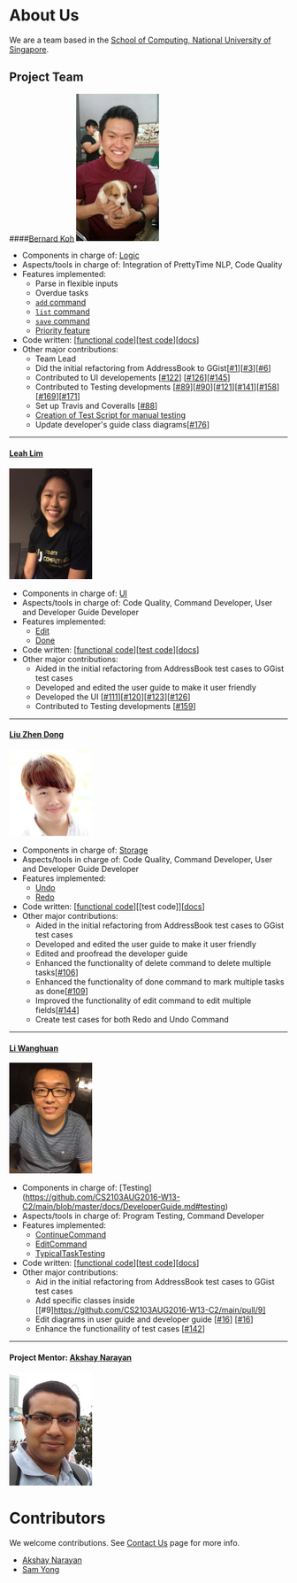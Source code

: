 # About Us

We are a team based in the [School of Computing, National University of Singapore](http://www.comp.nus.edu.sg).

## Project Team

####[Bernard Koh](https://github.com/bernardified)
<img src="images/bernard.jpeg" width="150"><br>

* Components in charge of: [Logic](https://github.com/CS2103AUG2016-W13-C2/main/blob/master/docs/DeveloperGuide.md#logic-component)
* Aspects/tools in charge of: Integration of PrettyTime NLP, Code Quality
* Features implemented:
   * Parse in flexible inputs
   * Overdue tasks
   * [`add` command](https://github.com/CS2103AUG2016-W13-C2/main/blob/master/docs/UserGuide.md#adding-a-task-add)
   * [`list` command](https://github.com/CS2103AUG2016-W13-C2/main/blob/master/docs/UserGuide.md#listing-all-tasks--list)
   * [`save` command](https://github.com/CS2103AUG2016-W13-C2/main/blob/master/docs/UserGuide.md#saving-the-data-to-a-specified-location--save)
   * [Priority feature](https://github.com/CS2103AUG2016-W13-C2/main/blob/master/docs/UserGuide.md#quick-start)
* Code written: [[functional code](https://github.com/CS2103AUG2016-W13-C2/main/blob/master/collated/main/A0138411N.md)][[test code](https://github.com/CS2103AUG2016-W13-C2/main/blob/master/collated/test/A0138411N.md)][[docs](https://github.com/CS2103AUG2016-W13-C2/main/blob/master/collated/docs/A0138411N.md)]
* Other major contributions:
  * Team Lead
  * Did the initial refactoring from AddressBook to GGist[[#1](https://github.com/CS2103AUG2016-W13-C2/main/pull/1)][[#3](https://github.com/CS2103AUG2016-W13-C2/main/pull/3)][[#6](https://github.com/CS2103AUG2016-W13-C2/main/pull/6)]
  * Contributed to UI developements [[#122](https://github.com/CS2103AUG2016-W13-C2/main/pull/122)] [[#126](https://github.com/CS2103AUG2016-W13-C2/main/pull/126)][[#145](https://github.com/CS2103AUG2016-W13-C2/main/pull/145)]
  * Contributed to Testing developments [[#89](https://github.com/CS2103AUG2016-W13-C2/main/pull/89)][[#90](https://github.com/CS2103AUG2016-W13-C2/main/pull/90)][[#121](https://github.com/CS2103AUG2016-W13-C2/main/pull/121)][[#141](https://github.com/CS2103AUG2016-W13-C2/main/pull/141)][[#158](https://github.com/CS2103AUG2016-W13-C2/main/pull/158)][[#169](https://github.com/CS2103AUG2016-W13-C2/main/pull/169)][[#171](https://github.com/CS2103AUG2016-W13-C2/main/pull/171)]
  * Set up Travis and Coveralls [[#88](https://github.com/CS2103AUG2016-W13-C2/main/pull/88)]
  * [Creation of Test Script for manual testing](https://github.com/CS2103AUG2016-W13-C2/main/commit/e7c040abe65c534b9043831c82cdf562dc68ed29)
  * Update developer's guide class diagrams[[#176](https://github.com/CS2103AUG2016-W13-C2/main/pull/176)]
  
  
-----

#### [Leah Lim](http://github.com/leahlim)
<img src="images/leah.jpeg" width="150"><br>

* Components in charge of: [UI](https://github.com/CS2103AUG2016-W13-C2/main/blob/master/docs/DeveloperGuide.md#ui-component)
* Aspects/tools in charge of: Code Quality, Command Developer, User and Developer Guide Developer
* Features implemented:
   * [Edit](https://github.com/CS2103AUG2016-W13-C2/main/blob/master/docs/UserGuide.md#editing-a-task--edit)
   * [Done](https://github.com/CS2103AUG2016-W13-C2/main/blob/master/docs/UserGuide.md#marking-a-task-as-complete--done) 
* Code written: [[functional code](https://github.com/CS2103AUG2016-W13-C2/main/blob/master/collated/main/A0144727B.md)][[test code](https://github.com/CS2103AUG2016-W13-C2/main/blob/master/collated/test/A0144727B.md)][[docs](https://github.com/CS2103AUG2016-W13-C2/main/blob/master/collated/docs/A0144727B.md)] 
* Other major contributions:
  * Aided in the initial refactoring from AddressBook test cases to GGist test cases
  * Developed and edited the user guide to make it user friendly
  * Developed the UI [[#111](https://github.com/CS2103AUG2016-W13-C2/main/pull/111)][[#120](https://github.com/CS2103AUG2016-W13-C2/main/pull/120)][[#123](https://github.com/CS2103AUG2016-W13-C2/main/pull/123)][[#126](https://github.com/CS2103AUG2016-W13-C2/main/pull/126/commits/843f0e06cede70303a75824d216846a1c4871be1)]
  * Contributed to Testing developments [[#159](https://github.com/CS2103AUG2016-W13-C2/main/pull/159)]

-----

#### [Liu Zhen Dong](http://github.com/dongxuandong) 
<img src="images/zhendong.jpg" width="150"><br>

* Components in charge of: [Storage](https://github.com/CS2103AUG2016-W13-C2/main/blob/master/docs/DeveloperGuide.md#storage-component)
* Aspects/tools in charge of: Code Quality, Command Developer, User and Developer Guide Developer
* Features implemented:
   * [Undo](https://github.com/CS2103AUG2016-W13-C2/main/blob/master/docs/UserGuide.md#undo-undo)
   * [Redo](https://github.com/CS2103AUG2016-W13-C2/main/blob/master/docs/UserGuide.md#redo-redo) 
* Code written: [[functional code](https://github.com/CS2103AUG2016-W13-C2/main/blob/master/collated/main/A0138420N.md)][[test code]][[docs](https://github.com/CS2103AUG2016-W13-C2/main/blob/master/collated/docs/A0138420N.md)] 
* Other major contributions:
  * Aided in the initial refactoring from AddressBook test cases to GGist test cases
  * Developed and edited the user guide to make it user friendly
  * Edited and proofread the developer guide
  * Enhanced the functionality of delete command to delete multiple tasks[[#106](https://github.com/CS2103AUG2016-W13-C2/main/issues/106)]
  * Enhanced the functionality of done command to mark multiple tasks as done[[#109](https://github.com/CS2103AUG2016-W13-C2/main/issues/109)]
  * Improved the functionality of edit command to edit multiple fields[[#144](https://github.com/CS2103AUG2016-W13-C2/main/issues/144)]
  * Create test cases for both Redo and Undo Command

  
-----

#### [Li Wanghuan](http://github.com/liwanghuan)
<img src="images/wanghuan.jpeg" width="150"><br>

* Components in charge of: [Testing] (https://github.com/CS2103AUG2016-W13-C2/main/blob/master/docs/DeveloperGuide.md#testing)
* Aspects/tools in charge of: Program Testing, Command Developer
* Features implemented:
   * [ContinueCommand](https://github.com/CS2103AUG2016-W13-C2/main/blob/master/docs/UserGuide.md#marking-a-completed-task-as-undone--continue)
   * [EditCommand](https://github.com/CS2103AUG2016-W13-C2/main/blob/master/docs/UserGuide.md#editing-a-task--edit) 
   * [TypicalTaskTesting](https://github.com/CS2103AUG2016-W13-C2/main/blob/master/docs/DeveloperGuide.md#troubleshooting-tests)
* Code written: [[functional code](https://github.com/CS2103AUG2016-W13-C2/main/blob/master/collated/main/A0147994J.md)][[test code](https://github.com/CS2103AUG2016-W13-C2/main/blob/master/collated/test/A0147994J.md)][[docs](https://github.com/CS2103AUG2016-W13-C2/main/blob/master/collated/docs/A0147994J.md)] 
* Other major contributions:
  * Aid in the initial refactoring from AddressBook test cases to GGist test cases
  * Add specific classes inside [[#9]https://github.com/CS2103AUG2016-W13-C2/main/pull/9]
  * Edit diagrams in user guide and developer guide [[#16](https://github.com/CS2103AUG2016-W13-C2/main/pull/16)] [[#16](https://github.com/CS2103AUG2016-W13-C2/main/pull/16)]
  * Enhance the functionaility of test cases [[#142](https://github.com/CS2103AUG2016-W13-C2/main/issues/142)]

-----

#### Project Mentor: [Akshay Narayan](https://github.com/okkhoy)
<img src="images/AkshayNarayan.jpg" width="150"><br>



# Contributors

We welcome contributions. See [Contact Us](ContactUs.md) page for more info.

* [Akshay Narayan](https://github.com/se-edu/addressbook-level4/pulls?q=is%3Apr+author%3Aokkhoy)
* [Sam Yong](https://github.com/se-edu/addressbook-level4/pulls?q=is%3Apr+author%3Amauris)
